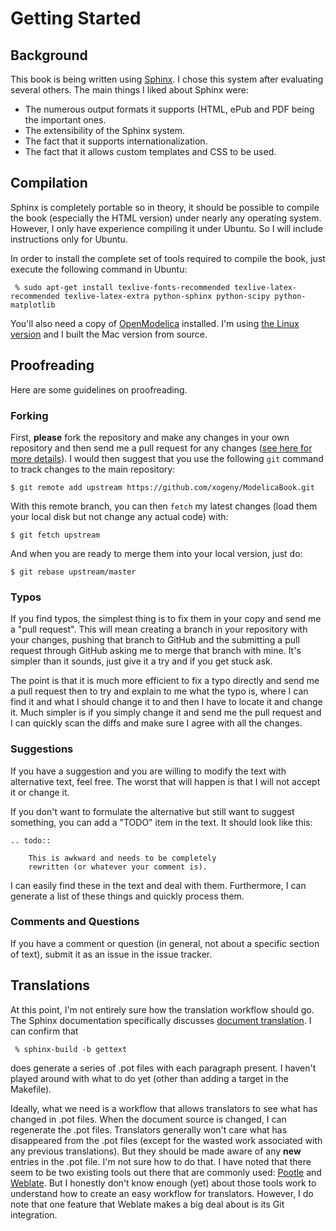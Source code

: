 # Getting Started

## Background

This book is being written using [Sphinx](http://sphinx-doc.org/).  I
chose this system after evaluating several others.  The main things I
liked about Sphinx were:

  * The numerous output formats it supports (HTML, ePub and PDF being
    the important ones.
  * The extensibility of the Sphinx system.
  * The fact that it supports internationalization.
  * The fact that it allows custom templates and CSS to be used.

## Compilation

Sphinx is completely portable so in theory, it should be possible to
compile the book (especially the HTML version) under nearly any
operating system.  However, I only have experience compiling it under
Ubuntu.  So I will include instructions only for Ubuntu.

In order to install the complete set of tools required to compile the
book, just execute the following command in Ubuntu:

     % sudo apt-get install texlive-fonts-recommended texlive-latex-recommended texlive-latex-extra python-sphinx python-scipy python-matplotlib
     
You'll also need a copy of [OpenModelica](https://www.openmodelica.org/)
installed.  I'm using [the Linux version](https://www.openmodelica.org/index.php/download/download-linux)
and I built the Mac version from source.

## Proofreading

Here are some guidelines on proofreading.

### Forking

First, **please** fork the repository and make any changes in your own
repository and then send me a pull request for any changes ([see here for
more details](https://help.github.com/articles/fork-a-repo)).  I would
then suggest that you use the following `git` command to track changes
to the main repository:

    $ git remote add upstream https://github.com/xogeny/ModelicaBook.git
    
With this remote branch, you can then `fetch` my latest changes (load them
your local disk but not change any actual code) with:

    $ git fetch upstream
    
And when you are ready to merge them into your local version, just do:

    $ git rebase upstream/master

### Typos

If you find typos, the simplest thing is to fix them in your copy and
send me a "pull request".  This will mean creating a branch in your
repository with your changes, pushing that branch to GitHub and the
submitting a pull request through GitHub asking me to merge that
branch with mine.  It's simpler than it sounds, just give it a try
and if you get stuck ask.

The point is that it is much more efficient to fix a typo directly and
send me a pull request then to try and explain to me what the typo
is, where I can find it and what I should change it to and then I have
to locate it and change it.  Much simpler is if you simply change it
and send me the pull request and I can quickly scan the diffs and make
sure I agree with all the changes.

### Suggestions

If you have a suggestion and you are willing to modify the text
with alternative text, feel free.  The worst that will happen is
that I will not accept it or change it.

If you don't want to formulate the alternative but still want to
suggest something, you can add a "TODO" item in the text.  It should
look like this:

    .. todo:: 
    
        This is awkward and needs to be completely
        rewritten (or whatever your comment is).
        
I can easily find these in the text and deal with them.  Furthermore,
I can generate a list of these things and quickly process them.

### Comments and Questions

If you have a comment or question (in general, not about a specific
section of text), submit it as an issue in the issue tracker.

## Translations

At this point, I'm not entirely sure how the translation workflow
should go.  The Sphinx documentation specifically discusses [document
translation](http://sphinx-doc.org/intl.html#intl).  I can confirm that

     % sphinx-build -b gettext

does generate a series of .pot files with each paragraph present.  I
haven't played around with what to do yet (other than adding a target
in the Makefile).

Ideally, what we need is a workflow that allows translators to see
what has changed in .pot files.  When the document source is changed,
I can regenerate the .pot files.  Translators generally won't care
what has disappeared from the .pot files (except for the wasted work
associated with any previous translations).  But they should be made
aware of any **new** entries in the .pot file.  I'm not sure how to do
that.  I have noted that there seem to be two existing tools out there
that are commonly used:
[Pootle](http://sourceforge.net/projects/translate/) and
[Weblate](http://weblate.org).  But I honestly don't know enough (yet)
about those tools work to understand how to create an easy workflow
for translators.  However, I do note that one feature that Weblate
makes a big deal about is its Git integration.
